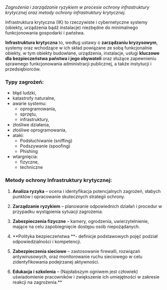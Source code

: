 *Zagrożenia i zarządzanie ryzykiem w procesie ochrony infrastruktury krytycznej oraz metody ochrony infrastruktury krytycznej.*

Infrastruktura krytyczna (IK) to rzeczywiste i cybernetyczne systemy (obiekty, urządzenia bądź instalacje) niezbędne do minimalnego funkcjonowania gospodarki i państwa.


**Infrastruktura krytyczna** to, według ustawy o **zarządzaniu kryzysowym**, systemy oraz wchodzące w ich skład powiązane ze sobą funkcjonalnie obiekty, w tym obiekty budowlane, urządzenia, instalacje, usługi **kluczowe dla bezpieczeństwa państwa i jego obywateli** oraz służące zapewnieniu sprawnego funkcjonowania administracji publicznej, a także instytucji i przedsiębiorców.
### Typy zagrożeń:
- błąd ludzki,
- katastrofy naturalne,
- awarie systemu:
	- oprogramowania,
	- sprzętu,
	- infrastruktury,
- złośliwe działania,
- złośliwe oprogramowania,
- ataki:
	- Podsłuchiwanie (sniffing)
	- Podszywanie (spoofing)
	- Phishing
- wtargnięcia:
	- fizyczne,
	- techniczne

### Metody ochrony Infrastruktury krytycznej:

1. **Analiza ryzyka** – ocena i identyfikacja potencjalnych zagrożeń, słabych punktów i opracowanie skutecznych strategii ochrony.
    
2. **Zarządzanie ryzykiem** – planowanie odpowiednich działań i procedur w przypadku wystąpienia sytuacji zagrożenia.
    
3. **Zabezpieczenia fizyczne** – kamery, ogrodzenia, uwierzytelnienie, mające na celu zapobiegnięcie dostępu osób niepożądanych.
    
4. **Polityka bezpieczeństwa **- definicje podstawowych pojęć podział odpowiedzialności i kompetencji.
    
5. **Zabezpieczenia sieciowe** – zastosowanie firewalli, rozwiązań antywirusowych, oraz monitorowanie ruchu sieciowego w celu zidentyfikowania podejrzanej aktywności.

6. **Edukacja i szkolenia** – (Najsłabszym ogniwem jest człowiek) uświadomienie pracowników i zwiększenie ich umiejętności w zakresie reakcji na zagrożenia.**